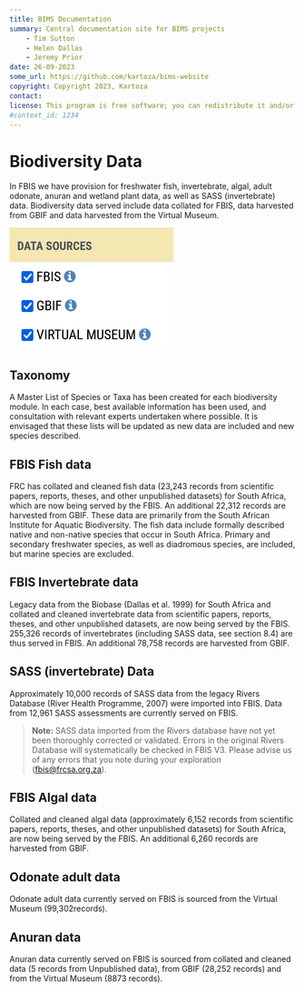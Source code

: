```yaml
---
title: BIMS Documentation
summary: Central documentation site for BIMS projects
    - Tim Sutton
    - Helen Dallas
    - Jeremy Prior
date: 26-09-2023
some_url: https://github.com/kartoza/bims-website
copyright: Copyright 2023, Kartoza
contact: 
license: This program is free software; you can redistribute it and/or modify it under the terms of the GNU Affero General Public License as published by the Free Software Foundation; either version 3 of the License, or (at your option) any later version.
#context_id: 1234
---
```


# Biodiversity Data

In FBIS we have provision for freshwater fish, invertebrate, algal, adult odonate, anuran and wetland plant data, as well as SASS (invertebrate) data. Biodiversity data served include data collated for FBIS, data harvested from GBIF and data harvested from the Virtual Museum.

![Biodiversity Data 1](img/biodiversity-data-1.png)

## Taxonomy

A Master List of Species or Taxa has been created for each biodiversity module. In each case, best available information has been used, and consultation with relevant experts undertaken where possible. It is envisaged that these lists will be updated as new data are included and new species described.

## FBIS Fish data

FRC has collated and cleaned fish data (23,243 records from scientific papers, reports, theses, and other unpublished datasets) for South Africa, which are now being served by the FBIS. An additional 22,312 records are harvested from GBIF. These data are primarily from the South African Institute for Aquatic Biodiversity. The fish data include formally described native and non-native species that occur in South Africa. Primary and secondary freshwater species, as well as diadromous species, are included, but marine species are excluded.

## FBIS Invertebrate data

Legacy data from the Biobase (Dallas et al. 1999) for South Africa and collated and cleaned invertebrate data from scientific papers, reports, theses, and other unpublished datasets, are now being served by the FBIS. 255,326 records of invertebrates (including SASS data, see section 8.4) are thus served in FBIS. An additional 78,758 records are harvested from GBIF.

## SASS (invertebrate) Data

Approximately 10,000 records of SASS data from the legacy Rivers Database (River Health Programme, 2007) were imported into FBIS. Data from 12,961 SASS assessments are currently served on FBIS.

> **Note:** SASS data imported from the Rivers database have not yet been thoroughly corrected or validated. Errors in the original Rivers Database will systematically be checked in FBIS V3. Please advise us of any errors that you note during your exploration (fbis@frcsa.org.za).

## FBIS Algal data

Collated and cleaned algal data (approximately 6,152 records from scientific papers, reports, theses, and other unpublished datasets) for South Africa, are now being served by the FBIS. An additional 6,260 records are harvested from GBIF.

## Odonate adult data

Odonate adult data currently served on FBIS is sourced from the Virtual Museum (99,302records).

## Anuran data

Anuran data currently served on FBIS is sourced from collated and cleaned data (5 records from Unpublished data), from GBIF (28,252 records) and from the Virtual Museum (8873 records).
